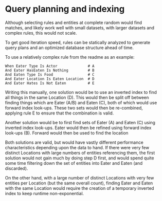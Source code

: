 # Query planning and indexing

Although selecting rules and entities at complete random would find matches,
and likely work well with small datasets, with larger datasets and complex
rules, this would not scale.

To get good iteration speed, rules can be statically analyzed to generate query
plans and an optimized database structure ahead of time.

To use a relatively complex rule from the readme as an example:

```
When Eater Type Is Actor              # A
And Eater HasEaten Is Nothing         # B
And Eaten Type Is Food                # C
And Eater Location Is Eaten Location  # D
And Eater Hates Is Not Eaten          # E
```

Writing this manually, one solution would be to use an inverted index to find
all things in the same Location (D).  This would then be split off between
finding things which are Eater (A/B) and Eaten (C), both of which would use
forward index look-ups.  These two sets would then be re-combined, applying rule
E to ensure that the combination is valid.

Another solution would be to first find sets of Eater (A) and Eaten (C) using
inverted index look-ups.  Eater would then be refined using forward index
look-ups (B).  Forward would then be used to find the location

Both solutions are valid, but would have vastly different performance
characteristics depending upon the data to hand.  If there were very few
distinct Locations with large numbers of entities referencing them, the first
solution would not gain much by doing step D first, and would spend quite some
time filtering down the set of entities into Eater and Eaten (and discarded).

On the other hand, with a large number of distinct Locations with very few
entities per Location (but the same overall count), finding Eater and Eaten with
the same Location would require the creation of a temporary inverted index to
keep runtime non-exponential.
